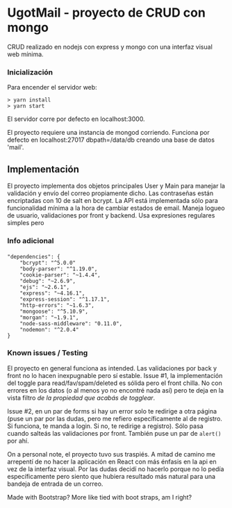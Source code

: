 # UgotMail - proyecto de CRUD con mongo

CRUD realizado en nodejs con express y mongo con una interfaz visual web mínima.

### Inicialización

Para encender el servidor web:
    
    > yarn install 
    > yarn start

El servidor corre por defecto en localhost:3000.
    
El proyecto requiere una instancia de mongod corriendo.
Funciona por defecto en localhost:27017 dbpath=/data/db creando una base de datos 'mail'.


 ## Implementación

 El proyecto implementa dos objetos principales User y Main para manejar la validación y envío del correo propiamente dicho. Las contraseñas están encriptadas con 10 de salt en bcrypt. La API está implementada sólo para funcionalidad mínima a la hora de cambiar estados de email. Maneja logueo de usuario, validaciones por front y backend. Usa expresiones regulares simples pero 

### Info adicional

#### 
    "dependencies": {
        "bcrypt": "^5.0.0" 
        "body-parser": "^1.19.0",
        "cookie-parser": "~1.4.4",
        "debug": "~2.6.9",
        "ejs": "~2.6.1",
        "express": "~4.16.1",
        "express-session": "^1.17.1",
        "http-errors": "~1.6.3",
        "mongoose": "^5.10.9",
        "morgan": "~1.9.1",
        "node-sass-middleware": "0.11.0",
        "nodemon": "^2.0.4"
    }

### Known issues / Testing

El proyecto en general funciona as intended. Las validaciones por back y front no lo hacen inexpugnable pero sí estable. 
Issue #1, la implementación del toggle para read/fav/spam/deleted es sólida pero el front chilla. No con errores en los datos (o al menos yo no encontré nada así) pero te deja en la vista filtro _de la propiedad que acabás de togglear_. 

Issue #2, en un par de forms si hay un error solo te redirige a otra página (puse un par por las dudas, pero me refiero específicamente al de registro. Si funciona, te manda a login. Si no, te redirige a registro). Sólo pasa cuando salteás las validaciones por front. También puse un par de ``` alert() ``` por ahí. 


On a personal note, el proyecto tuvo sus traspiés. A mitad de camino me arrepentí de no hacer la aplicación en React con más énfasis en la api en vez de la interfaz visual. Por las dudas decidí no hacerlo porque no lo pedía específicamente pero siento que hubiera resultado más natural para una bandeja de entrada de un correo.

Made with Bootstrap? More like tied with boot straps, am I right?